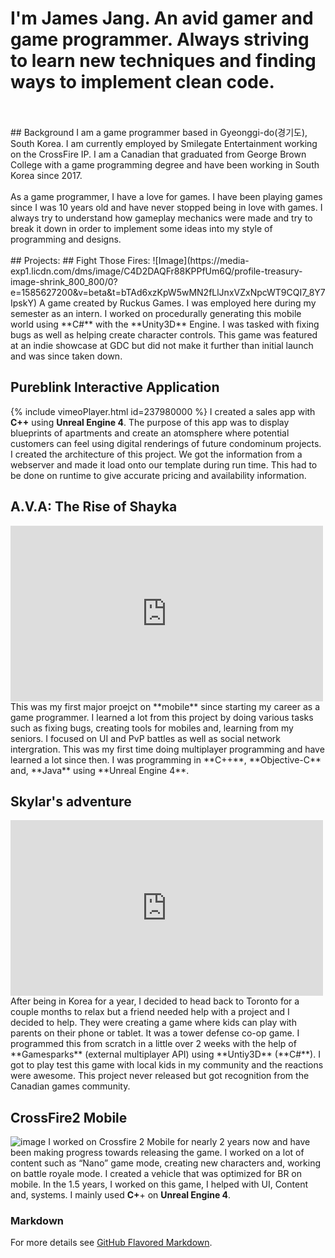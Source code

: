 # I'm **James Jang**. An avid gamer and game programmer. Always striving to learn new techniques and finding ways to implement clean code.
<br>
<br>
## Background
I am a game programmer based in Gyeonggi-do(경기도), South Korea. I am currently employed by Smilegate Entertainment working on the CrossFire IP. I am a Canadian that graduated from George Brown College with a game programming degree and have been working in South Korea since 2017.
<br>
<br>
As a game programmer, I have a love for games. I have been playing games since I was 10 years old and have never stopped being in love with games. I always try to understand how gameplay mechanics were made and try to break it down in order to implement some ideas into my style of programming and designs. 

<br>
<br>
## Projects:
## Fight Those Fires:
![Image](https://media-exp1.licdn.com/dms/image/C4D2DAQFr88KPPfUm6Q/profile-treasury-image-shrink_800_800/0?e=1585627200&v=beta&t=bTAd6xzKpW5wMN2fLlJnxVZxNpcWT9CQI7_8Y7IpskY)
A game created by Ruckus Games. I was employed here during my semester as an intern. I worked on procedurally generating this mobile world using **C#** with the **Unity3D** Engine. I was tasked with fixing bugs as well as helping create character controls. This game was featured at an indie showcase at GDC but did not make it further than initial launch and was since taken down. 

## Pureblink Interactive Application
{% include vimeoPlayer.html id=237980000 %}
I created a sales app with **C++** using **Unreal Engine 4**. The purpose of this app was to display blueprints of apartments and create an atomsphere where potential customers can feel using digital renderings of future condominum projects. I created the architecture of this project. We got the information from a webserver and made it load onto our template during run time. This had to be done on runtime to give accurate pricing and availability information. 

## A.V.A: The Rise of Shayka
<iframe width="500" height="281" src="https://www.youtube.com/embed/UihSD3LL3As" frameborder="0" allow="accelerometer; autoplay; encrypted-media; gyroscope; picture-in-picture" allowfullscreen></iframe>
This was my first major proejct on **mobile** since starting my career as a game programmer. I learned a lot from this project by doing various tasks such as fixing bugs, creating tools for mobiles and, learning from my seniors. I focused on UI and PvP battles as well as social network intergration. This was my first time doing multiplayer programming and have learned a lot since then. I was programming in **C++**, **Objective-C** and, **Java** using **Unreal Engine 4**. 

## Skylar's adventure
<iframe width="500" height="281" src="https://www.youtube.com/embed/y_450WyiWe8" frameborder="0" allow="accelerometer; autoplay; encrypted-media; gyroscope; picture-in-picture" allowfullscreen></iframe>
After being in Korea for a year, I decided to head back to Toronto for a couple months to relax but a friend needed help with a project and I decided to help. They were creating a game where kids can play with parents on their phone or tablet. It was a tower defense co-op game. I programmed this from scratch in a little over 2 weeks with the help of **Gamesparks** (external multiplayer API) using **Untiy3D** (**C#**). I got to play test this game with local kids in my community and the reactions were awesome. This project never released but got recognition from the Canadian games community. 

## CrossFire2 Mobile
![image](https://www.slashgear.com/wp-content/uploads/2020/02/crossfire_main-1280x720.jpg)
I worked on Crossfire 2 Mobile for nearly 2 years now and have been making progress towards releasing the game. I worked on a lot of content such as “Nano” game mode, creating new characters and, working on battle royale mode. I created a vehicle that was optimized for BR on mobile. In the 1.5 years, I worked on this game, I helped with UI, Content and, systems. I mainly used **C+**+ on **Unreal Engine 4**.

### Markdown

For more details see [GitHub Flavored Markdown](https://guides.github.com/features/mastering-markdown/).

